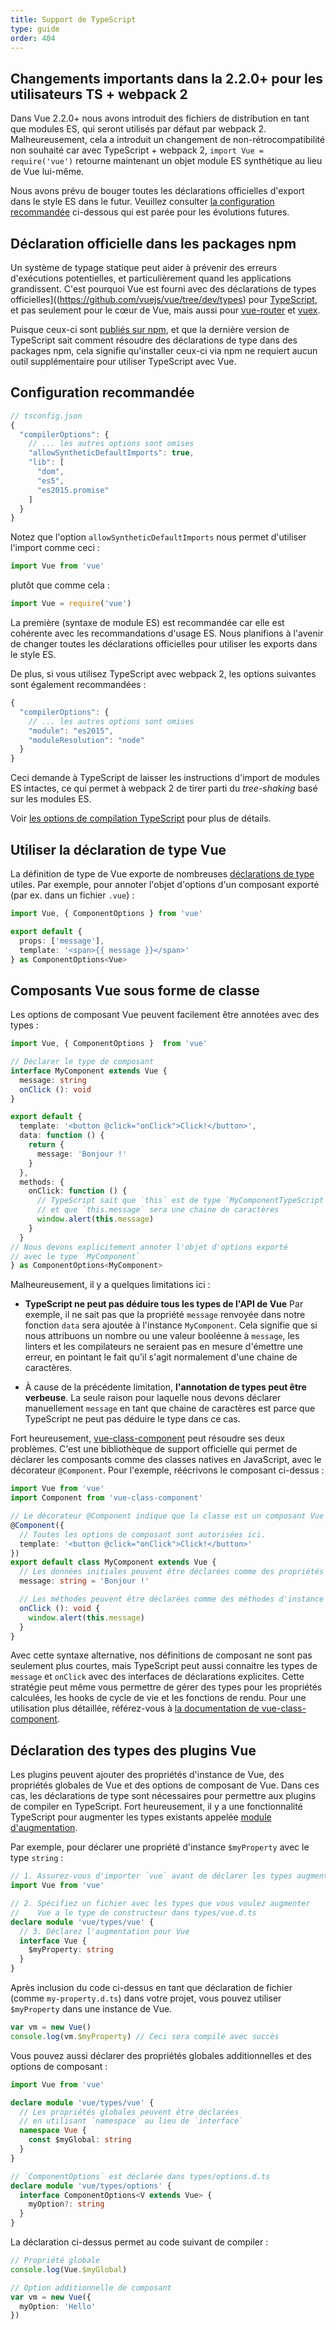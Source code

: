 ```yaml
---
title: Support de TypeScript
type: guide
order: 404
---
```


## Changements importants dans la 2.2.0+ pour les utilisateurs TS + webpack 2

Dans Vue 2.2.0+ nous avons introduit des fichiers de distribution en tant que modules ES, qui seront utilisés par défaut par webpack 2. Malheureusement, cela a introduit un changement de non-rétrocompatibilité non souhaité car avec TypeScript + webpack 2, `import Vue = require('vue')` retourne maintenant un objet module ES synthétique au lieu de Vue lui-même.

Nous avons prévu de bouger toutes les déclarations officielles d'export dans le style ES dans le futur. Veuillez consulter [la configuration recommandée](#Configuration-recommandee) ci-dessous qui est parée pour les évolutions futures.

## Déclaration officielle dans les packages npm

Un système de typage statique peut aider à prévenir des erreurs d'exécutions potentielles, et particulièrement quand les applications grandissent. C'est pourquoi Vue est fourni avec des déclarations de types officielles]((https://github.com/vuejs/vue/tree/dev/types) pour [TypeScript](https://www.typescriptlang.org/), et pas seulement pour le cœur de Vue, mais aussi pour [vue-router](https://github.com/vuejs/vue-router/tree/dev/types) et [vuex](https://github.com/vuejs/vuex/tree/dev/types).

Puisque ceux-ci sont [publiés sur npm](https://cdn.jsdelivr.net/npm/vue/types/), et que la dernière version de TypeScript sait comment résoudre des déclarations de type dans des packages npm, cela signifie qu'installer ceux-ci via npm ne requiert aucun outil supplémentaire pour utiliser TypeScript avec Vue.

## Configuration recommandée

``` js
// tsconfig.json
{
  "compilerOptions": {
    // ... les autres options sont omises
    "allowSyntheticDefaultImports": true,
    "lib": [
      "dom",
      "es5",
      "es2015.promise"
    ]
  }
}
```

Notez que l'option `allowSyntheticDefaultImports` nous permet d'utiliser l'import comme ceci :

``` js
import Vue from 'vue'
```

plutôt que comme cela :

``` js
import Vue = require('vue')
```

La première (syntaxe de module ES) est recommandée car elle est cohérente avec les recommandations d'usage ES. Nous planifions à l'avenir de changer toutes les déclarations officielles pour utiliser les exports dans le style ES.

De plus, si vous utilisez TypeScript avec webpack 2, les options suivantes sont également recommandées :

``` js
{
  "compilerOptions": {
    // ... les autres options sont omises
    "module": "es2015",
    "moduleResolution": "node"
  }
}
```

Ceci demande à TypeScript de laisser les instructions d'import de modules ES intactes, ce qui permet à webpack 2 de tirer parti du *tree-shaking* basé sur les modules ES.

Voir [les options de compilation TypeScript](https://www.typescriptlang.org/docs/handbook/compiler-options.html) pour plus de détails.

## Utiliser la déclaration de type Vue

La définition de type de Vue exporte de nombreuses [déclarations de type](https://github.com/vuejs/vue/blob/dev/types/index.d.ts) utiles. Par exemple, pour annoter l'objet d'options d'un composant exporté (par ex. dans un fichier `.vue`) :

``` ts
import Vue, { ComponentOptions } from 'vue'

export default {
  props: ['message'],
  template: '<span>{{ message }}</span>'
} as ComponentOptions<Vue>
```

## Composants Vue sous forme de classe

Les options de composant Vue peuvent facilement être annotées avec des types :

``` ts
import Vue, { ComponentOptions }  from 'vue'

// Déclarer le type de composant
interface MyComponent extends Vue {
  message: string
  onClick (): void
}

export default {
  template: '<button @click="onClick">Click!</button>',
  data: function () {
    return {
      message: 'Bonjour !'
    }
  },
  methods: {
    onClick: function () {
      // TypeScript sait que `this` est de type `MyComponentTypeScript`
      // et que `this.message` sera une chaine de caractères
      window.alert(this.message)
    }
  }
// Nous devons explicitement annoter l'objet d'options exporté
// avec le type `MyComponent`
} as ComponentOptions<MyComponent>
```

Malheureusement, il y a quelques limitations ici :

- __TypeScript ne peut pas déduire tous les types de l'API de Vue__ Par exemple, il ne sait pas que la propriété `message` renvoyée dans notre fonction `data` sera ajoutée à l'instance `MyComponent`. Cela signifie que si nous attribuons un nombre ou une valeur booléenne à `message`, les linters et les compilateurs ne seraient pas en mesure d'émettre une erreur, en pointant le fait qu'il s'agit normalement d'une chaine de caractères.

- À cause de la précédente limitation, __l'annotation de types peut être verbeuse__. La seule raison pour laquelle nous devons déclarer manuellement `message` en tant que chaine de caractères est parce que TypeScript ne peut pas déduire le type dans ce cas.

Fort heureusement, [vue-class-component](https://github.com/vuejs/vue-class-component) peut résoudre ses deux problèmes. C'est une bibliothèque de support officielle qui permet de déclarer les composants comme des classes natives en JavaScript, avec le décorateur `@Component`. Pour l'exemple, réécrivons le composant ci-dessus :

``` ts
import Vue from 'vue'
import Component from 'vue-class-component'

// Le décorateur @Component indique que la classe est un composant Vue
@Component({
  // Toutes les options de composant sont autorisées ici.
  template: '<button @click="onClick">Click!</button>'
})
export default class MyComponent extends Vue {
  // Les données initiales peuvent être déclarées comme des propriétés de l'instance
  message: string = 'Bonjour !'

  // Les méthodes peuvent être déclarées comme des méthodes d'instance
  onClick (): void {
    window.alert(this.message)
  }
}
```

Avec cette syntaxe alternative, nos définitions de composant ne sont pas seulement plus courtes, mais TypeScript peut aussi connaitre les types de `message` et `onClick` avec des interfaces de déclarations explicites. Cette stratégie peut même vous permettre de gérer des types pour les propriétés calculées, les hooks de cycle de vie et les fonctions de rendu. Pour une utilisation plus détaillée, référez-vous à [la documentation de vue-class-component](https://github.com/vuejs/vue-class-component#vue-class-component).

## Déclaration des types des plugins Vue

Les plugins peuvent ajouter des propriétés d'instance de Vue, des propriétés globales de Vue et des options de composant de Vue. Dans ces cas, les déclarations de type sont nécessaires pour permettre aux plugins de compiler en TypeScript. Fort heureusement, il y a une fonctionnalité TypeScript pour augmenter les types existants appelée [module d'augmentation](https://www.typescriptlang.org/docs/handbook/declaration-merging.html#module-augmentation).

Par exemple, pour déclarer une propriété d'instance `$myProperty` avec le type `string` :

``` ts
// 1. Assurez-vous d'importer `vue` avant de déclarer les types augmentés
import Vue from 'vue'

// 2. Spécifiez un fichier avec les types que vous voulez augmenter
//    Vue a le type de constructeur dans types/vue.d.ts
declare module 'vue/types/vue' {
  // 3. Déclarez l'augmentation pour Vue
  interface Vue {
    $myProperty: string
  }
}
```

Après inclusion du code ci-dessus en tant que déclaration de fichier (comme `my-property.d.ts`) dans votre projet, vous pouvez utiliser `$myProperty` dans une instance de Vue.

```ts
var vm = new Vue()
console.log(vm.$myProperty) // Ceci sera compilé avec succès
```

Vous pouvez aussi déclarer des propriétés globales additionnelles et des options de composant :

```ts
import Vue from 'vue'

declare module 'vue/types/vue' {
  // Les propriétés globales peuvent être déclarées
  // en utilisant `namespace` au lieu de `interface`
  namespace Vue {
    const $myGlobal: string
  }
}

// `ComponentOptions` est déclarée dans types/options.d.ts
declare module 'vue/types/options' {
  interface ComponentOptions<V extends Vue> {
    myOption?: string
  }
}
```

La déclaration ci-dessus permet au code suivant de compiler :

```ts
// Propriété globale
console.log(Vue.$myGlobal)

// Option additionnelle de composant
var vm = new Vue({
  myOption: 'Hello'
})
```
